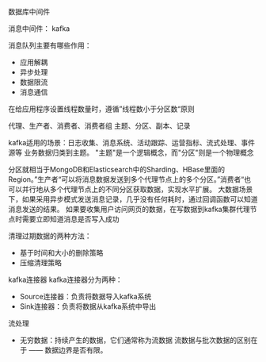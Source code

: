 数据库中间件

消息中间件：
kafka

消息队列主要有哪些作用：
* 应用解耦
* 异步处理
* 数据限流
* 消息通信

在给应用程序设置线程数量时，遵循”线程数小于分区数“原则

代理、生产者、消费者、消费者组
主题、分区、副本、记录

kafka适用的场景：日志收集、消息系统、活动跟踪、运营指标、流式处理、事件源等
业务数据归类到主题。
"主题"是一个逻辑概念，而"分区"则是一个物理概念

分区就相当于MongoDB和Elasticsearch中的Sharding、HBase里面的Region。”生产者“可以将消息数据发送到多个代理节点上的多个分区。”消费者“也可以并行地从多个代理节点上的不同分区获取数据，实现水平扩展。
大数据场景下，如果采用异步模式发送消息记录，几乎没有任何耗时，通过回调函数可以知道消息发送的结果。
如果要收集用户访问网页的数据，在写数据到kafka集群代理节点时需要立即知道消息是否写入成功

清理过期数据的两种方法：
* 基于时间和大小的删除策略
* 压缩清理策略

kafka连接器
kafka连接器分为两种：
* Source连接器：负责将数据导入kafka系统
* Sink连接器：负责将数据从kafka系统中导出

流处理
* 无穷数据：持续产生的数据，它们通常称为流数据
流数据与批次数据的区别在于 —— 数据边界是否有限。